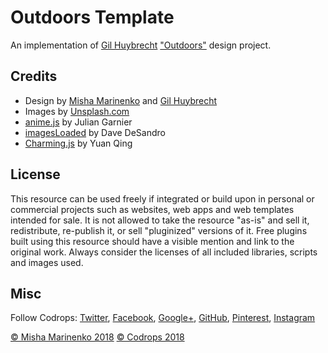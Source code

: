 # Outdoors Template

An implementation of [Gil Huybrecht](http://www.gilhuybrecht.com/) ["Outdoors"](https://dribbble.com/shots/4022235-Outdoors-Transition) design project.
## Credits

- Design by [Misha Marinenko](http://marinenko.rf.gd/) and [Gil Huybrecht](http://www.gilhuybrecht.com/) 
- Images by [Unsplash.com](http://unsplash.com)
- [anime.js](http://anime-js.com/) by Julian Garnier
- [imagesLoaded](http://imagesloaded.desandro.com/) by Dave DeSandro
- [Charming.js](https://github.com/yuanqing/charming) by Yuan Qing

## License
This resource can be used freely if integrated or build upon in personal or commercial projects such as websites, web apps and web templates intended for sale. It is not allowed to take the resource "as-is" and sell it, redistribute, re-publish it, or sell "pluginized" versions of it. Free plugins built using this resource should have a visible mention and link to the original work. Always consider the licenses of all included libraries, scripts and images used.

## Misc

Follow Codrops: [Twitter](http://www.twitter.com/codrops), [Facebook](http://www.facebook.com/codrops), [Google+](https://plus.google.com/101095823814290637419), [GitHub](https://github.com/codrops), [Pinterest](http://www.pinterest.com/codrops/), [Instagram](https://www.instagram.com/codropsss/)

[© Misha Marinenko 2018](http://mariennko.rf.gd)
[© Codrops 2018](http://www.codrops.com)





